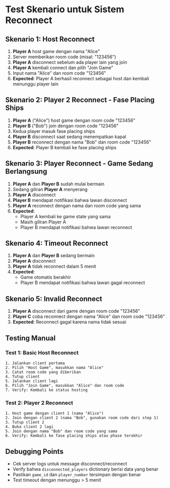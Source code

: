 # Test Skenario untuk Sistem Reconnect

## Skenario 1: Host Reconnect
1. **Player A** host game dengan nama "Alice"
2. Server memberikan room code (misal: "123456")
3. **Player A** disconnect sebelum ada player lain yang join
4. **Player A** kembali connect dan pilih "Join Game"
5. Input nama "Alice" dan room code "123456"
6. **Expected**: Player A berhasil reconnect sebagai host dan kembali menunggu player lain

## Skenario 2: Player 2 Reconnect - Fase Placing Ships
1. **Player A** ("Alice") host game dengan room code "123456"
2. **Player B** ("Bob") join dengan room code "123456"
3. Kedua player masuk fase placing ships
4. **Player B** disconnect saat sedang menempatkan kapal
5. **Player B** reconnect dengan nama "Bob" dan room code "123456"
6. **Expected**: Player B kembali ke fase placing ships

## Skenario 3: Player Reconnect - Game Sedang Berlangsung
1. **Player A** dan **Player B** sudah mulai bermain
2. Sedang giliran **Player A** menyerang
3. **Player A** disconnect
4. **Player B** mendapat notifikasi bahwa lawan disconnect
5. **Player A** reconnect dengan nama dan room code yang sama
6. **Expected**: 
   - Player A kembali ke game state yang sama
   - Masih giliran Player A
   - Player B mendapat notifikasi bahwa lawan reconnect

## Skenario 4: Timeout Reconnect
1. **Player A** dan **Player B** sedang bermain
2. **Player A** disconnect
3. **Player A** tidak reconnect dalam 5 menit
4. **Expected**: 
   - Game otomatis berakhir
   - Player B mendapat notifikasi bahwa lawan gagal reconnect

## Skenario 5: Invalid Reconnect
1. **Player A** disconnect dari game dengan room code "123456"
2. **Player C** coba reconnect dengan nama "Alice" dan room code "123456"
3. **Expected**: Reconnect gagal karena nama tidak sesuai

## Testing Manual

### Test 1: Basic Host Reconnect
```
1. Jalankan client pertama
2. Pilih "Host Game", masukkan nama "Alice"
3. Catat room code yang diberikan
4. Tutup client
5. Jalankan client lagi
6. Pilih "Join Game", masukkan "Alice" dan room code
7. Verify: Kembali ke status hosting
```

### Test 2: Player 2 Reconnect
```
1. Host game dengan client 1 (nama "Alice")
2. Join dengan client 2 (nama "Bob", gunakan room code dari step 1)
3. Tutup client 2
4. Buka client 2 lagi
5. Join dengan nama "Bob" dan room code yang sama
6. Verify: Kembali ke fase placing ships atau phase terakhir
```

## Debugging Points
- Cek server logs untuk message disconnect/reconnect
- Verify bahwa `disconnected_players` dictionary berisi data yang benar
- Pastikan `game_id` dan `player_number` tersimpan dengan benar
- Test timeout dengan menunggu > 5 menit
